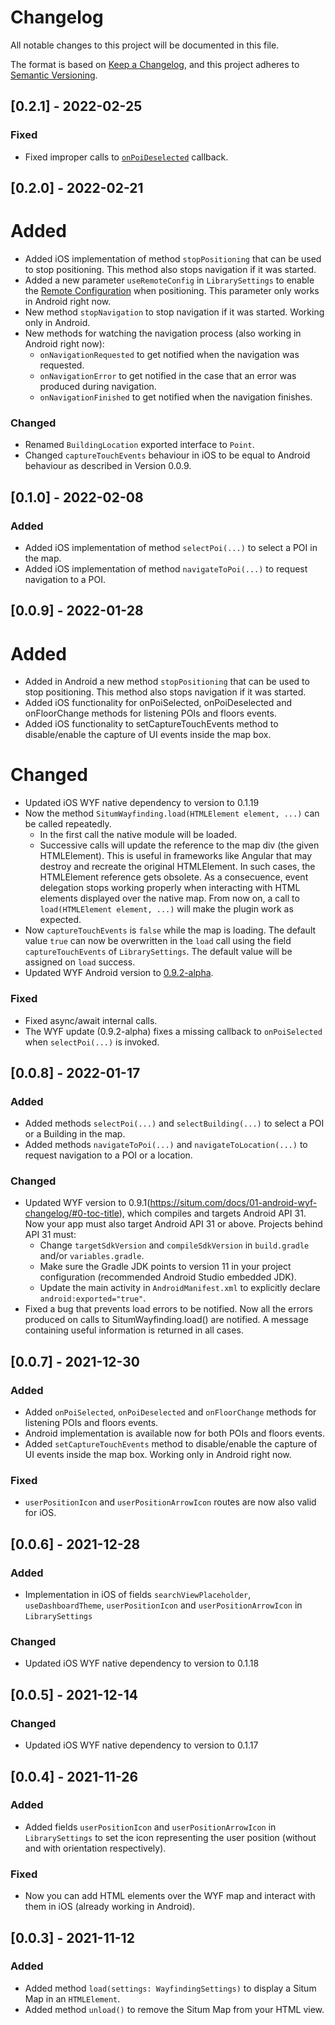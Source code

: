 # Changelog
All notable changes to this project will be documented in this file.

The format is based on [Keep a Changelog](https://keepachangelog.com/en/1.0.0/),
and this project adheres to [Semantic Versioning](https://semver.org/spec/v2.0.0.html).

## [0.2.1] - 2022-02-25

### Fixed
* Fixed improper calls to [`onPoiDeselected`](https://github.com/situmtech/situm-capacitor-plugin-wayfinding#onPoiDeselected) callback.

## [0.2.0] - 2022-02-21

# Added

* Added iOS implementation of method `stopPositioning` that can be used to stop positioning. This method also stops navigation if it was started.
* Added a new parameter `useRemoteConfig` in `LibrarySettings` to enable the [Remote Configuration](https://situm.com/docs/07-remote-configuration/) when positioning. This parameter only works in Android right now.
* New method `stopNavigation` to stop navigation if it was started. Working only in Android.
* New methods for watching the navigation process (also working in Android right now):
  * `onNavigationRequested` to get notified when the navigation was requested.
  * `onNavigationError` to get notified in the case that an error was produced during navigation.
  * `onNavigationFinished` to get notified when the navigation finishes.

### Changed
* Renamed `BuildingLocation` exported interface to `Point`.
* Changed `captureTouchEvents` behaviour in iOS to be equal to Android behaviour as described in Version 0.0.9. 

## [0.1.0] - 2022-02-08

### Added

* Added iOS implementation of method `selectPoi(...)` to select a POI in the map.
* Added iOS implementation of method `navigateToPoi(...)` to request navigation to a POI.

## [0.0.9] - 2022-01-28

# Added
* Added in Android a new method `stopPositioning` that can be used to stop positioning. This method also stops navigation if it was started.
* Added iOS functionality for onPoiSelected, onPoiDeselected and onFloorChange methods for listening POIs and floors events.
* Added iOS functionality to setCaptureTouchEvents method to disable/enable the capture of UI events inside the map box.

# Changed
* Updated iOS WYF native dependency to version to 0.1.19
* Now the method `SitumWayfinding.load(HTMLElement element, ...)` can be called repeatedly.
    * In the first call the native module will be loaded.
    * Successive calls will update the reference to the map div (the given HTMLElement). This is useful in frameworks like Angular that may destroy and recreate the original HTMLElement. In such cases, the HTMLElement reference gets obsolete. As a consecuence, event delegation stops working properly when interacting with HTML elements displayed over the native map. From now on, a call to `load(HTMLElement element, ...)` will make the plugin work as expected.
* Now `captureTouchEvents` is `false` while the map is loading. The default value `true` can now be overwritten in the `load` call using the field `captureTouchEvents` of `LibrarySettings`. The default value will be assigned on `load` success.
* Updated WYF Android version to [0.9.2-alpha](https://situm.com/docs/01-android-wyf-changelog/).

### Fixed
* Fixed async/await internal calls.
* The WYF update (0.9.2-alpha) fixes a missing callback to `onPoiSelected` when `selectPoi(...)` is invoked.

## [0.0.8] - 2022-01-17

### Added

* Added methods `selectPoi(...)` and `selectBuilding(...)` to select a POI or a Building in the map.
* Added methods `navigateToPoi(...)` and `navigateToLocation(...)` to request navigation to a POI or a location.

### Changed

* Updated WYF version to 0.9.1(https://situm.com/docs/01-android-wyf-changelog/#0-toc-title), which compiles and targets Android API 31. Now your app must also target Android API 31 or above. Projects behind API 31 must:
  * Change `targetSdkVersion` and `compileSdkVersion` in `build.gradle` and/or `variables.gradle`.
  * Make sure the Gradle JDK points to version 11 in your project configuration (recommended Android Studio embedded JDK).
  * Update the main activity in `AndroidManifest.xml` to explicitly declare `android:exported="true"`.
* Fixed a bug that prevents load errors to be notified. Now all the errors produced on calls to SitumWayfinding.load() are notified. A message containing useful information is returned in all cases.

## [0.0.7] - 2021-12-30

### Added

* Added `onPoiSelected`, `onPoiDeselected` and `onFloorChange` methods for listening POIs and floors events.
* Android implementation is available now for both POIs and floors events.
* Added `setCaptureTouchEvents` method to disable/enable the capture of UI events inside the map box. Working only in Android right now.

### Fixed
* `userPositionIcon` and `userPositionArrowIcon` routes are now also valid for iOS.

## [0.0.6] - 2021-12-28

### Added 
* Implementation in iOS of fields `searchViewPlaceholder`, `useDashboardTheme`, `userPositionIcon` and `userPositionArrowIcon` in `LibrarySettings`

### Changed
* Updated iOS WYF native dependency to version to 0.1.18

## [0.0.5] - 2021-12-14

### Changed
* Updated iOS WYF native dependency to version to 0.1.17

## [0.0.4] - 2021-11-26

### Added

* Added fields `userPositionIcon` and `userPositionArrowIcon` in `LibrarySettings` to set the icon representing the user position (without and with orientation respectively).

### Fixed

* Now you can add HTML elements over the WYF map and interact with them in iOS (already working in Android).


## [0.0.3] - 2021-11-12

### Added

* Added method `load(settings: WayfindingSettings)` to display a Situm Map in an `HTMLElement`.
* Added method `unload()` to remove the Situm Map from your HTML view.

